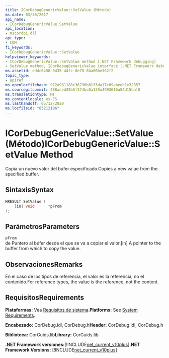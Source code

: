 ```yaml
---
title: ICorDebugGenericValue::SetValue (Método)
ms.date: 03/30/2017
api_name:
- ICorDebugGenericValue.SetValue
api_location:
- mscordbi.dll
api_type:
- COM
f1_keywords:
- ICorDebugGenericValue::SetValue
helpviewer_keywords:
- ICorDebugGenericValue::SetValue method [.NET Framework debugging]
- SetValue method, ICorDebugGenericValue interface [.NET Framework debugging]
ms.assetid: ed4c6458-0435-44fc-8e78-8ba00be362f2
topic_type:
- apiref
ms.openlocfilehash: 972a981188c36236b81f3da17c09abeeb1e32857
ms.sourcegitcommit: 488aced39b5f374bc0a139a4993616a54d15baf0
ms.translationtype: MT
ms.contentlocale: es-ES
ms.lasthandoff: 05/12/2020
ms.locfileid: "83212196"
---
```

# <a name="icordebuggenericvaluesetvalue-method"></a><span data-ttu-id="ef2a0-102">ICorDebugGenericValue::SetValue (Método)</span><span class="sxs-lookup"><span data-stu-id="ef2a0-102">ICorDebugGenericValue::SetValue Method</span></span>
<span data-ttu-id="ef2a0-103">Copia un nuevo valor del búfer especificado.</span><span class="sxs-lookup"><span data-stu-id="ef2a0-103">Copies a new value from the specified buffer.</span></span>  
  
## <a name="syntax"></a><span data-ttu-id="ef2a0-104">Sintaxis</span><span class="sxs-lookup"><span data-stu-id="ef2a0-104">Syntax</span></span>  
  
```cpp  
HRESULT SetValue (  
    [in] void      *pFrom  
);  
```  
  
## <a name="parameters"></a><span data-ttu-id="ef2a0-105">Parámetros</span><span class="sxs-lookup"><span data-stu-id="ef2a0-105">Parameters</span></span>  
 `pFrom`  
 <span data-ttu-id="ef2a0-106">de Puntero al búfer desde el que se va a copiar el valor.</span><span class="sxs-lookup"><span data-stu-id="ef2a0-106">[in] A pointer to the buffer from which to copy the value.</span></span>  
  
## <a name="remarks"></a><span data-ttu-id="ef2a0-107">Observaciones</span><span class="sxs-lookup"><span data-stu-id="ef2a0-107">Remarks</span></span>  
 <span data-ttu-id="ef2a0-108">En el caso de los tipos de referencia, el valor es la referencia, no el contenido.</span><span class="sxs-lookup"><span data-stu-id="ef2a0-108">For reference types, the value is the reference, not the content.</span></span>  
  
## <a name="requirements"></a><span data-ttu-id="ef2a0-109">Requisitos</span><span class="sxs-lookup"><span data-stu-id="ef2a0-109">Requirements</span></span>  
 <span data-ttu-id="ef2a0-110">**Plataformas:** Vea [Requisitos de sistema](../../get-started/system-requirements.md).</span><span class="sxs-lookup"><span data-stu-id="ef2a0-110">**Platforms:** See [System Requirements](../../get-started/system-requirements.md).</span></span>  
  
 <span data-ttu-id="ef2a0-111">**Encabezado:** CorDebug.idl, CorDebug.h</span><span class="sxs-lookup"><span data-stu-id="ef2a0-111">**Header:** CorDebug.idl, CorDebug.h</span></span>  
  
 <span data-ttu-id="ef2a0-112">**Biblioteca:** CorGuids.lib</span><span class="sxs-lookup"><span data-stu-id="ef2a0-112">**Library:** CorGuids.lib</span></span>  
  
 <span data-ttu-id="ef2a0-113">**.NET Framework versiones:**[!INCLUDE[net_current_v10plus](../../../../includes/net-current-v10plus-md.md)]</span><span class="sxs-lookup"><span data-stu-id="ef2a0-113">**.NET Framework Versions:** [!INCLUDE[net_current_v10plus](../../../../includes/net-current-v10plus-md.md)]</span></span>
